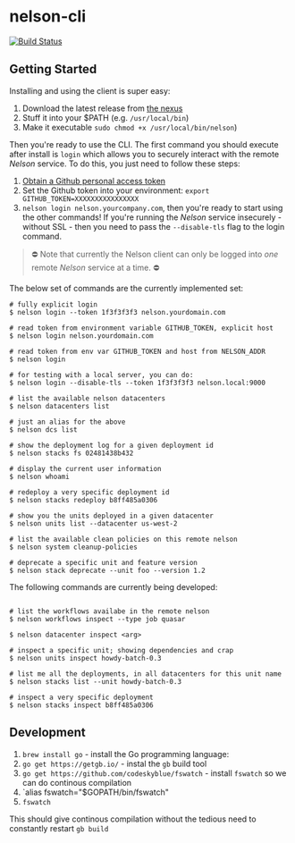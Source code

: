 # nelson-cli

[![Build Status](https://travis.oncue.verizon.net/iptv/nelson-cli.svg?token=Lp2ZVD96vfT8T599xRfV&branch=master)](https://travis.oncue.verizon.net/iptv/nelson-cli)

## Getting Started

Installing and using the client is super easy:

1. Download the latest release from [the nexus](http://nexus.oncue.verizon.net/nexus/content/groups/internal/verizon/inf/nelson/cli/)
2. Stuff it into your $PATH (e.g. `/usr/local/bin`)
3. Make it executable `sudo chmod +x /usr/local/bin/nelson`)

Then you're ready to use the CLI. The first command you should execute after install is `login` which allows you to securely interact with the remote *Nelson* service. To do this, you just need to follow these steps:

1. [Obtain a Github personal access token](https://help.github.com/articles/creating-an-access-token-for-command-line-use/)
2. Set the Github token into your environment: `export GITHUB_TOKEN=XXXXXXXXXXXXXXXX`
3. `nelson login nelson.yourcompany.com`, then you're ready to start using the other commands! If you're running the *Nelson* service insecurely - without SSL - then you need to pass the `--disable-tls` flag to the login command.

> ⛔ Note that currently the Nelson client can only be logged into *one* remote *Nelson* service at a time. ⛔

The below set of commands are the currently implemented set:

```
# fully explicit login
$ nelson login --token 1f3f3f3f3 nelson.yourdomain.com

# read token from environment variable GITHUB_TOKEN, explicit host
$ nelson login nelson.yourdomain.com

# read token from env var GITHUB_TOKEN and host from NELSON_ADDR
$ nelson login

# for testing with a local server, you can do:
$ nelson login --disable-tls --token 1f3f3f3f3 nelson.local:9000

# list the available nelson datacenters
$ nelson datacenters list

# just an alias for the above
$ nelson dcs list

# show the deployment log for a given deployment id
$ nelson stacks fs 02481438b432

# display the current user information
$ nelson whoami

# redeploy a very specific deployment id
$ nelson stacks redeploy b8ff485a0306

# show you the units deployed in a given datacenter
$ nelson units list --datacenter us-west-2

# list the available clean policies on this remote nelson
$ nelson system cleanup-policies

# deprecate a specific unit and feature version
$ nelson stack deprecate --unit foo --version 1.2

```

The following commands are currently being developed:

```

# list the workflows availabe in the remote nelson
$ nelson workflows inspect --type job quasar

$ nelson datacenter inspect <arg>

# inspect a specific unit; showing dependencies and crap
$ nelson units inspect howdy-batch-0.3

# list me all the deployments, in all datacenters for this unit name
$ nelson stacks list --unit howdy-batch-0.3

# inspect a very specific deployment
$ nelson stacks inspect b8ff485a0306

```

## Development


1. `brew install go` - install the Go programming language:
1. `go get https://getgb.io/` - instal the `gb` build tool
1. `go get https://github.com/codeskyblue/fswatch` - install `fswatch` so we can do continous compilation
1. `alias fswatch="$GOPATH/bin/fswatch"
1. `fswatch`

This should give continous compilation without the tedious need to constantly restart `gb build`
